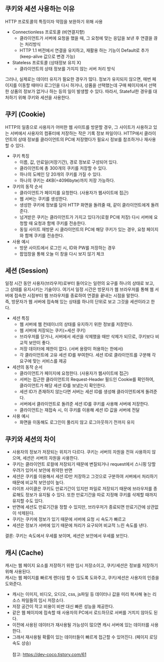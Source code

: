 ## 쿠키와 세션 사용하는 이유
HTTP 프로토콜의 특징이자 약점을 보완하기 위해 사용
- Connectionless 프로토콜 (비연결지향)
  - 클라이언트가 서버에 요청을 했을 때, 그 요청에 맞는 응답을 보낸 후 연결을 끊는 처리방식
  - HTTP 1.1 버전에서 연결을 유지하고, 재활용 하는 기능이 Default로 추가(keep-alive 값으로 변경 가능)
- Stateless 프로토콜 (상태정보 유지 X)
  - 클라이언트의 상태 정보를 가지지 않는 서버 처리 방식

그러나, 실제로는 데이터 유지가 필요한 경우가 많다. 정보가 유지되지 않으면, 매번 페이지를 이동할 때마다 로그인을 다시 하거나, 상품을 선택했는데 구매 페이지에서 선택한 상품의 정보가 없거나 하는 등의 일이 발생할 수 있다. 따라서, Stateful한 경우를 대처하기 위해 쿠키와 세션을 사용한다.

## 쿠키 (Cookie)
HTTP의 일종으로 사용자가 어떠한 웹 사이트를 방문할 경우, 그 사이트가 사용하고 있는 서버에서 사용자의 컴퓨터에 저장하는 작은 기록 정보 파일이다. HTTP에서 클라이언트의 상태 정보를 클라이언트의 PC에 저장했다가 필요시 정보를 참조하거나 재사용할 수 있다.
- 쿠키 특징
  - 이름, 값, 만료일(저장기간), 경로 정보로 구성되어 있다.
  - 클라이언트에 총 300개의 쿠키를 저장할 수 있다.
  - 하나의 도메인 당 20개의 쿠키를 가질 수 있다.
  - 하나의 쿠키는 4KB(=4096byte)까지 저장 가능하다.
- 쿠키의 동작 순서
  - 클라이언트가 페이지를 요청한다. (사용자가 웹사이트에 접근)
  - 웹 서버는 쿠키를 생성한다.
  - 생성한 쿠키에 정보를 담아 HTTP 화면을 돌려줄 때, 같이 클라이언트에게 돌려준다.
  - 넘겨받은 쿠키는 클라이언트가 가지고 있다가(로컬 PC에 저장) 다시 서버에 요청할 때 요청과 함께 쿠키를 전송한다.
  - 동일 사이트 재방문 시 클라이언트의 PC에 해당 쿠키가 있는 경우, 요청 페이지와 함께 쿠키를 전송한다.
- 사용 예시
  - 방문 사이트에서 로그인 시, ID와 PW를 저장하는 경우
  - 팝업창을 통해 오늘 이 창을 다시 보지 않기 체크

## 세션 (Session)
일정 시간 동안 사용자(브라우저)로부터 들어오는 일련의 요구를 하나의 상태로 보고, 그 상태를 유지시키는 기술이다. 여기서 일정 시간은 방문자가 웹 브라우저를 통해 웹 서버에 접속한 시점부터 웹 브라우저를 종료하여 연결을 끝내는 시점을 말한다. <br>
즉, 방문자가 웹 서버에 접속해 있는 상태를 하나의 단위로 보고 그것을 세션이라고 한다.
- 세션 특징
  - 웹 서버에 웹 컨테이너의 상태를 유지하기 위한 정보를 저장한다.
  - 웹 서버에 저장되는 쿠키(=세션 쿠키)
  - 브라우저를 닫거나, 서버에서 세션을 삭제했을 때만 삭제가 되므로, 쿠키보다 비교적 보안이 좋다.
  - 저장 데이터에 제한이 없다. (서버 용량이 허용하는 한에서)
  - 각 클라이언트에 고유 세션 ID를 부여한다. 세션 ID로 클라이언트를 구분해 각 요구에 맞는 서비스를 제공
- 세션의 동작 순서
  - 클라이언트가 페이지에 요청한다. (사용자가 웹사이트에 접근)
  - 서버는 접근한 클라이언트의 Request-Header 필드인 Cookie를 확인하여, 클라이언트가 해당 세션 ID를 보냈는지 확인한다.
  - 세션 ID가 존재하지 않는다면 서버는 세션 ID를 생성해 클라이언트에게 돌려준다.
  - 서버에서 클라이언트로 돌려준 세션 ID를 쿠키를 사용해 서버에 저장한다.
  - 클라이언트는 재접속 시, 이 쿠키를 이용해 세션 ID 값을 서버에 전달
- 사용 예시
  - 화면을 이동해도 로그인이 풀리지 않고 로그아웃하기 전까지 유지

## 쿠키와 세션의 차이
- 사용자의 정보가 저장되는 위치가 다르다. 쿠키는 서버의 자원을 전혀 사용하지 않으며, 세션은 서버의 자원을 사용한다.
- 쿠키는 클라이언트 로컬에 저장되기 때문에 변질되거나 request에서 스니핑 당할 우려가 있어서 보안에 취약한 반면
- 세션은 쿠키를 이용해서 세션 ID만 저장하고 그것으로 구분하여 서버에서 처리하기 때문에 비교적 보안성이 높다.
- 라이프 사이클은 쿠키도 만료기간이 있지만 파일로 저장되기 때문에 브라우저를 종료해도 정보가 유지될 수 있다. 또한 만료기간을 따로 지정해 쿠키를 삭제할 때까지 유지할 수도 있다.
- 반면에 세션도 만료기간을 정할 수 있지만, 브라우저가 종료되면 만료기간에 상관없이 삭제된다.
- 쿠키는 쿠키에 정보가 있기 때문에 서버에 요청 시 속도가 빠르고
- 세션은 정보가 서버에 있기 때문에 처리가 요구되어 비교적 느린 속도를 낸다.

결론: 쿠키는 속도에서 우세를 보이며, 세션은 보안에서 우세를 보인다.

## 캐시 (Cache)
캐시는 웹 페이지 요소를 저장하기 위한 임시 저장소이고, 쿠키/세션은 정보를 저장하기 위해 사용된다. <br>
캐시는 웹 페이지를 빠르게 렌더링 할 수 있도록 도와주고, 쿠키/세션은 사용자의 인증을 도와준다.
- 캐시는 이미지, 비디오, 오디오, css, js파일 등 데이터나 값을 미리 복사해 놓는 리소스 파일들의 임시 저장소다.
- 저장 공간이 작고 비용이 비싼 대신 빠른 성능을 제공한다.
- 같은 웹 페이지에 접속할 때 사용자의 PC에서 로드하므로 서버를 거치지 않아도 된다.
- 이전에 사용된 데이터가 재사용될 가능성이 많으면 캐시 서버에 있는 데이터를 사용한다.
- 그래서 재사용될 확률이 있는 데이터들이 빠르게 접근할 수 있어진다. (페이지 로딩 속도 상승)
<br> <br>
참고: https://dev-coco.tistory.com/61
